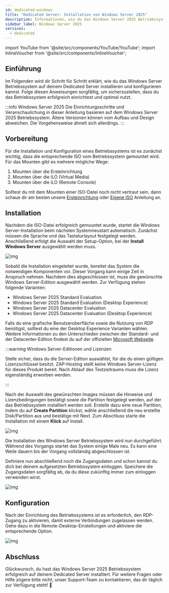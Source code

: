 ```yaml
---
id: dedicated-windows
title: "Dedicated Server: Installation von Windows Server 2025"
description: Informationen, wie du das Windows Server 2025 Betriebssystem auf deinem Dedicated Server von ZAP-Hosting installieren kannst - ZAP-Hosting.com Dokumentation
sidebar_label: Windows Server 2025
services:
  - dedicated
---
```


import YouTube from '@site/src/components/YouTube/YouTube';
import InlineVoucher from '@site/src/components/InlineVoucher';


## Einführung

Im Folgenden wird dir Schritt für Schritt erklärt, wie du das Windows Server Betriebssystem auf deinem Dedicated Server installieren und konfigurieren kannst. Folge diesen Anweisungen sorgfältig, um sicherzustellen, dass du das Betriebssystem erfolgreich einrichtest und optimal nutzt.

:::info Windows Server 2025
Die Einrichtungsschritte und Veranschaulichung in dieser Anleitung basieren auf dem Windows Server 2025 Betriebssystem. Ältere Versionen können vom Aufbau und Design abweichen. Die Vorgehensweise ähnelt sich allerdings. 
:::

<InlineVoucher />

## Vorbereitung

Für die Installation und Konfiguration eines Betriebssystems ist es zunächst wichtig, dass die entsprechende ISO vom Betriebssystem gemountet wird. Für das Mounten gibt es mehrere mögliche Wege: 

1. Mounten über die Ersteinrichtung
2. Mounten über die iLO (Virtual Media)
3. Mounten über die iLO (Remote Console)

Solltest du mit dem Mounten einer ISO-Datei noch nicht vertraut sein, dann schaue dir am besten unsere [Ersteinrichtung](dedicated-setup.md) oder [Eigene ISO](dedicated-iso.md) Anleitung an.



## Installation
Nachdem die ISO-Datei erfolgreich gemountet wurde, startet die Windows Server-Installation beim nächsten Systemneustart automatisch. Zunächst müssen die Sprache und das Tastaturlayout festgelegt werden. Anschließend erfolgt die Auswahl der Setup-Option, bei der **Install Windows Server** ausgewählt werden muss.

![img](https://screensaver01.zap-hosting.com/index.php/s/FoMo9mDaCzBjSMB/download)

Sobald die Installation eingeleitet wurde, bereitet das System die notwendigen Komponenten vor. Dieser Vorgang kann einige Zeit in Anspruch nehmen. Nachdem dies abgeschlossen ist, muss die gewünschte Windows Server-Edition ausgewählt werden. Zur Verfügung stehen folgende Varianten:

- Windows Server 2025 Standard Evaluation
- Windows Server 2025 Standard Evaluation (Desktop Experience)
- Windows Server 2025 Datacenter Evaluation
- Windows Server 2025 Datacenter Evaluation (Desktop Experience)

Falls du eine grafische Benutzeroberfläche sowie die Nutzung von RDP benötigst, solltest du eine der Desktop Experience Varianten wählen. Weitere Informationen zu den Unterschieden zwischen der Standard- und der Datacenter-Edition findest du auf der offiziellen [Microsoft Webseite](https://learn.microsoft.com/de-de/windows-server/get-started/editions-comparison?pivots=windows-server-2025).

:::warning Windows Server-Editionen und Lizenzen

Stelle sicher, dass du die Server-Edition auswählst, für die du einen gültigen Lizenzschlüssel besitzt. ZAP-Hosting stellt keine Windows Server-Lizenz für dieses Produkt bereit. Nach Ablauf des Testzeitraums muss die Lizenz eigenständig erworben werden.

:::

Nach der Auswahl des gewünschten Images müssen die Hinweise und Lizenzbedingungen bestätigt sowie die Partition festgelegt werden, auf der das Betriebssystem installiert werden soll. Erstelle dazu eine neue Partition, indem du auf **Create Partition** klickst, wähle anschließend die neu erstellte Disk/Partition aus und bestätige mit Next. Zum Abschluss starte die Installation mit einem **Klick** auf Install.

![img](https://screensaver01.zap-hosting.com/index.php/s/BNHKJStwjJtabpf/download)

Die Installation des Windows Server Betriebssystem wird nun durchgeführt. Während des Vorgangs startet das System einige Male neu. Es kann eine Weile dauern bis der Vorgang vollständig abgeschlossen ist. 

Definiere nun abschließend noch die Zugangsdaten und schon kannst du dich bei deinem aufgesetzten Betriebssystem einloggen. Speichere die Zugangsdaten sorgfältig ab, da du diese zukünftig immer zum einloggen verwenden wirst. 

![img](https://screensaver01.zap-hosting.com/index.php/s/onGybP8Fd7iNJXK/download)



## Konfiguration

Nach der Einrichtung des Betriebssystems ist es erforderlich, den RDP-Zugang zu aktivieren, damit externe Verbindungen zugelassen werden. Gehe dazu in die Remote-Desktop-Einstellungen und aktiviere die entsprechende Option.

![img](https://screensaver01.zap-hosting.com/index.php/s/CYiAxJCi6nWipWS/download)


## Abschluss
Glückwunsch, du hast das Windows Server 2025 Betriebssystem erfolgreich  auf deinem Dedicated Server installiert. Für weitere Fragen oder Hilfe zögere bitte nicht, unser Support-Team zu kontaktieren, das dir täglich zur Verfügung steht! 🙂

<InlineVoucher />
